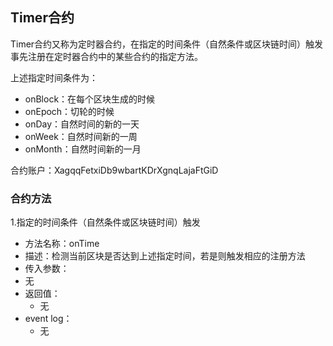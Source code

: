## 	Timer合约

Timer合约又称为定时器合约，在指定的时间条件（自然条件或区块链时间）触发事先注册在定时器合约中的某些合约的指定方法。

上述指定时间条件为：

* onBlock：在每个区块生成的时候
* onEpoch：切轮的时候
* onDay：自然时间的新的一天
* onWeek：自然时间新的一周
* onMonth：自然时间新的一月

合约账户：XagqqFetxiDb9wbartKDrXgnqLajaFtGiD

### 合约方法

1.指定的时间条件（自然条件或区块链时间）触发

* 方法名称：onTime
* 描述：检测当前区块是否达到上述指定时间，若是则触发相应的注册方法
* 传入参数：
* 无
* 返回值：
  * 无
* event log：
  * 无
